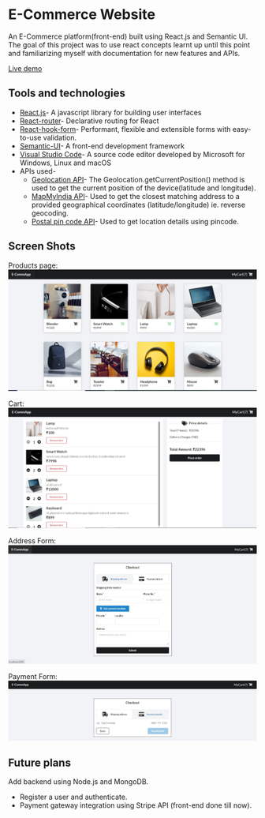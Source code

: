 # E-Commerce Website
An E-Commerce platform(front-end) built using React.js and Semantic UI. The goal of this project was to use react concepts learnt up until this point and familiarizing myself with documentation for new features and APIs. 

[Live demo](https://ecommerce-site-react.netlify.app/)  


## Tools and technologies  

* [React.js](https://reactjs.org/)- A javascript library for building user interfaces
* [React-router](https://reacttraining.com/)- Declarative routing for React
* [React-hook-form](https://react-hook-form.com/)- Performant, flexible and extensible forms with easy-to-use validation.
* [Semantic-UI](https://semantic-ui.com/)- A front-end development framework  
* [Visual Studio Code](https://code.visualstudio.com/)- A source code editor developed by Microsoft for Windows, Linux and macOS
* APIs used-
    * [Geolocation API](https://developer.mozilla.org/en-US/docs/Web/API/Geolocation_API)- The Geolocation.getCurrentPosition() method is used to get the current position of the device(latitude and longitude). 
    * [MapMyIndia API](https://www.mapmyindia.com/api/advanced-maps/doc/reverse-geocoding-api)- Used to get the closest matching address to a provided geographical coordinates (latitude/longitude) ie. reverse geocoding.
    * [Postal pin code API](http://www.postalpincode.in/Api-Details)- Used to get location details using pincode.



## Screen Shots

Products page:  
![Product page](screenshots/Home.JPG)  

Cart:
![Cart](screenshots/Cart.JPG)  

Address Form:
![Address form](screenshots/Checkout_address.JPG)  

Payment Form:
![Payment form](screenshots/Checkout_payment.JPG)  


## Future plans  

Add backend using Node.js and MongoDB.
* Register a user and authenticate.
* Payment gateway integration using Stripe API (front-end done till now).

